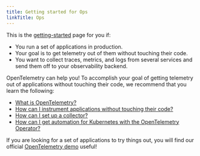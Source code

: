 ```yaml
---
title: Getting started for Ops
linkTitle: Ops
---
```


This is the [getting-started](..) page for you if:

- You run a set of applications in production.
- Your goal is to get telemetry out of them without touching their code.
- You want to collect traces, metrics, and logs from several services and send
  them off to your observability backend.

OpenTelemetry can help you! To accomplish your goal of getting telemetry out of
applications without touching their code, we recommend that you learn the
following:

- [What is OpenTelemetry?](/docs/what-is-opentelemetry/)
- [How can I instrument applications without touching their code?](/docs/concepts/instrumentation/automatic/)
- [How can I set up a collector?](/docs/collector/)
- [How can I get automation for Kubernetes with the OpenTelemetry Operator?](/docs/kubernetes/k8s-operator/)

If you are looking for a set of applications to try things out, you will find
our official [OpenTelemetry demo](/ecosystem/demo/) useful!
